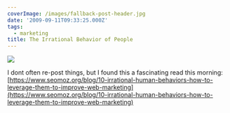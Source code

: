 ```yaml
---
coverImage: /images/fallback-post-header.jpg
date: '2009-09-11T09:33:25.000Z'
tags:
  - marketing
title: The Irrational Behavior of People
---
```


![](https://farm3.static.flickr.com/2227/2291518025_994bbb93d7.jpg)

I dont often re-post things, but I found this a fascinating read this morning: [https://www.seomoz.org/blog/10-irrational-human-behaviors-how-to-leverage-them-to-improve-web-marketing](https://www.seomoz.org/blog/10-irrational-human-behaviors-how-to-leverage-them-to-improve-web-marketing)
